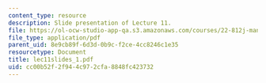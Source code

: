 ```yaml
---
content_type: resource
description: Slide presentation of Lecture 11.
file: https://ol-ocw-studio-app-qa.s3.amazonaws.com/courses/22-812j-managing-nuclear-technology-spring-2004/cc00b52f2f944c972cfa8848fc423732_lec11slides_1.pdf
file_type: application/pdf
parent_uid: 8e9cb89f-6d3d-0b9c-f2ce-4cc8246c1e35
resourcetype: Document
title: lec11slides_1.pdf
uid: cc00b52f-2f94-4c97-2cfa-8848fc423732
---
```

